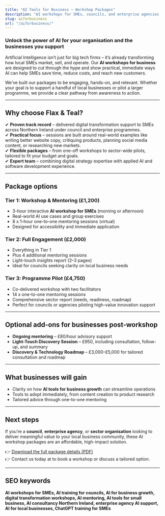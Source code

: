 ```yaml
---
title: "AI Tools for Business – Workshop Packages"
description: "AI workshops for SMEs, councils, and enterprise agencies. Practical, hands-on training to help businesses apply AI tools like ChatGPT for marketing, productivity, and growth."
slug: aiforbusiness
url: "/aiforbusiness/"
---
```


### Unlock the power of AI for your organisation and the businesses you support

Artificial Intelligence isn’t just for big tech firms – it’s already transforming how local SMEs market, sell, and operate. Our **AI workshops for business** are designed to cut through the hype and show practical, immediate ways AI can help SMEs save time, reduce costs, and reach new customers.

We’ve built our packages to be engaging, hands-on, and relevant. Whether your goal is to support a handful of local businesses or pilot a larger programme, we provide a clear pathway from awareness to action.

---

## Why choose Flax & Teal?

✔ **Proven track record** – delivered digital transformation support to SMEs across Northern Ireland under council and enterprise programmes.  
✔ **Practical focus** – sessions are built around real-world examples like writing better website copy, critiquing products, planning social media content, or researching new markets.  
✔ **Flexible packages** – from one-off workshops to sector-wide pilots, tailored to fit your budget and goals.  
✔ **Expert team** – combining digital strategy expertise with applied AI and software development experience.  

---

## Package options

### Tier 1: Workshop & Mentoring (£1,200)
- 3-hour interactive **AI workshop for SMEs** (morning or afternoon)
- Real-world AI use cases and group exercises
- 8 x 1-hour one-to-one mentoring sessions (virtual)
- Designed for accessibility and immediate application

### Tier 2: Full Engagement (£2,000)
- Everything in Tier 1
- Plus 4 additional mentoring sessions
- Light-touch insights report (2–3 pages)
- Ideal for councils seeking clarity on local business needs

### Tier 3: Programme Pilot (£4,750)
- Co-delivered workshop with two facilitators
- 14 x one-to-one mentoring sessions
- Comprehensive sector report (needs, readiness, roadmap)
- Perfect for councils or agencies piloting high-value innovation support

---

## Optional add-ons for businesses post-workshop
- **Ongoing mentoring** – £80/hour advisory support
- **Light-Touch Discovery Session** – £950, including consultation, follow-up, and summary
- **Discovery & Technology Roadmap** – £3,000–£5,000 for tailored consultation and roadmap

---

## What businesses will gain
- Clarity on how **AI tools for business growth** can streamline operations
- Tools to adopt immediately, from content creation to product research
- Tailored advice through one-to-one mentoring

---

## Next steps
If you’re a **council**, **enterprise agency**, or **sector organisation** looking to deliver meaningful value to your local business community, these AI workshop packages are an affordable, high-impact solution.

👉 [Download the full package details (PDF)](https://flaxandteal.co.uk/AI%20for%20Business%20Workshop%20Packages.pdf)  
👉 Contact us today at to book a workshop or discuss a tailored option.  

---

## SEO keywords
**AI workshops for SMEs, AI training for councils, AI for business growth, digital transformation workshops, AI mentoring, AI tools for small business, AI consultancy Northern Ireland, enterprise agency AI support, AI for local businesses, ChatGPT training for SMEs**
